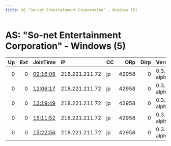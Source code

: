 ```yaml
---
title: AS "So-net Entertainment Corporation" - Windows (5)
---
```


# AS: "So-net Entertainment Corporation" - Windows (5)

|   Up |   Ext | JoinTime                                                                                            | IP             | CC   |   ORp |   Dirp | Version       | Contact   | Nickname   |   eFamMembers |
|-----:|------:|:----------------------------------------------------------------------------------------------------|:---------------|:-----|------:|-------:|:--------------|:----------|:-----------|--------------:|
|    0 |     0 | [09:16:08](https://metrics.torproject.org/rs.html#details/4F37B501BCA016C2290F5C01BFC38E85BBBA2B0B) | 218.221.211.72 | jp   | 42958 |      0 | 0.3.5.2-alpha | None      | default    |             1 |
|    0 |     0 | [12:06:17](https://metrics.torproject.org/rs.html#details/9AAFDB4D56C3C379F0B2BDB59036F0E90E8A0369) | 218.221.211.72 | jp   | 42958 |      0 | 0.3.5.2-alpha | None      | default    |             1 |
|    0 |     0 | [12:19:49](https://metrics.torproject.org/rs.html#details/848E2045CAD453395181915DD829846896A10CA9) | 218.221.211.72 | jp   | 42958 |      0 | 0.3.5.2-alpha | None      | default    |             1 |
|    0 |     0 | [15:11:52](https://metrics.torproject.org/rs.html#details/262ADB14737D300E8FAA77BA0519E6E4C548A243) | 218.221.211.72 | jp   | 42958 |      0 | 0.3.5.2-alpha | None      | default    |             1 |
|    0 |     0 | [15:22:56](https://metrics.torproject.org/rs.html#details/338CBBE6EA8DD2BE0B73FF5F7C24234B7EE63F55) | 218.221.211.72 | jp   | 42958 |      0 | 0.3.5.2-alpha | None      | default    |             1 |
